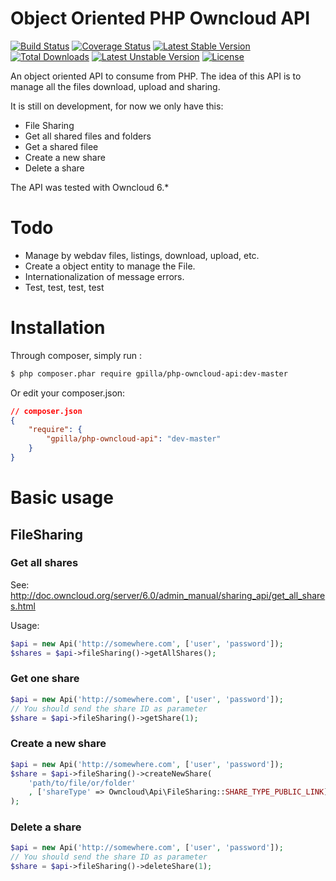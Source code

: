 # Object Oriented PHP Owncloud API

[![Build Status](https://travis-ci.org/gpilla/php-owncloud-api.svg?branch=master)](https://travis-ci.org/gpilla/php-owncloud-api)
[![Coverage Status](https://coveralls.io/repos/gpilla/php-owncloud-api/badge.png)](https://coveralls.io/r/gpilla/php-owncloud-api)
[![Latest Stable Version](https://poser.pugx.org/gpilla/php-owncloud-api/v/stable.svg)](https://packagist.org/packages/gpilla/php-owncloud-api) [![Total Downloads](https://poser.pugx.org/gpilla/php-owncloud-api/downloads.svg)](https://packagist.org/packages/gpilla/php-owncloud-api) [![Latest Unstable Version](https://poser.pugx.org/gpilla/php-owncloud-api/v/unstable.svg)](https://packagist.org/packages/gpilla/php-owncloud-api) [![License](https://poser.pugx.org/gpilla/php-owncloud-api/license.svg)](https://packagist.org/packages/gpilla/php-owncloud-api)

An object oriented API to consume from PHP. The idea of this API is to manage all the files
download, upload and sharing.

It is still on development, for now we only have this:

* File Sharing
 * Get all shared files and folders
 * Get a shared filee
 * Create a new share
 * Delete a share

The API was tested with Owncloud 6.*

# Todo

* Manage by webdav files, listings, download, upload, etc.
* Create a object entity to manage the File.
* Internationalization of message errors.
* Test, test, test, test

# Installation

Through composer, simply run :

```bash
$ php composer.phar require gpilla/php-owncloud-api:dev-master
```
Or edit your composer.json:

```json
// composer.json
{
    "require": {
        "gpilla/php-owncloud-api": "dev-master"
    }
}
```
# Basic usage

## FileSharing

### Get all shares

See: http://doc.owncloud.org/server/6.0/admin_manual/sharing_api/get_all_shares.html

Usage:

```php
$api = new Api('http://somewhere.com', ['user', 'password']);
$shares = $api->fileSharing()->getAllShares();
```

### Get one share

```php
$api = new Api('http://somewhere.com', ['user', 'password']);
// You should send the share ID as parameter
$share = $api->fileSharing()->getShare(1);
```

### Create a new share

```php
$api = new Api('http://somewhere.com', ['user', 'password']);
$share = $api->fileSharing()->createNewShare(
    'path/to/file/or/folder'
    , ['shareType' => Owncloud\Api\FileSharing::SHARE_TYPE_PUBLIC_LINK]
);
```

### Delete a share

```php
$api = new Api('http://somewhere.com', ['user', 'password']);
// You should send the share ID as parameter
$share = $api->fileSharing()->deleteShare(1);
```
